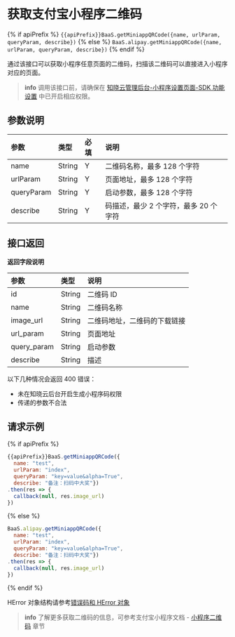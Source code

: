 # 获取支付宝小程序二维码

{% if apiPrefix %}
`{{apiPrefix}}BaaS.getMiniappQRCode({name, urlParam, queryParam, describe})`
{% else %}
`BaaS.alipay.getMiniappQRCode({name, urlParam, queryParam, describe})`
{% endif %}


通过该接口可以获取小程序任意页面的二维码，扫描该二维码可以直接进入小程序对应的页面。

> **info**
> 调用该接口前，请确保在 [知晓云管理后台-小程序设置页面-SDK 功能设置](https://cloud.minapp.com/dashboard/#/app/settings/sdk/) 中已开启相应权限。

## 参数说明

| 参数    | 类型    | 必填 | 说明 |
| :------ | :------ | :-- | :-- |
| name    | String  | Y   | 二维码名称，最多 128 个字符|
| urlParam | String  | Y   | 页面地址，最多 128 个字符|
| queryParam  | String   | Y   | 启动参数，最多 128 个字符|
| describe | String | Y   | 码描述，最少 2 个字符，最多 20 个字符|


## 接口返回

**返回字段说明**

| 参数    | 类型    | 说明 |
| :------ | :------ | :-- |
| id      | String  | 二维码 ID |
| name    | String  | 二维码名称 |
| image_url  | String  | 二维码地址，二维码的下载链接 |
| url_param  | String  | 页面地址 |
| query_param  | String  | 启动参数 |
| describe  | String  | 描述 |

以下几种情况会返回 400 错误：

- 未在知晓云后台开启生成小程序码权限
- 传递的参数不合法


## 请求示例

{% if apiPrefix %}
```js
{{apiPrefix}}BaaS.getMiniappQRCode({
  name: "test",
  urlParam: "index",
  queryParam: "key=value&alpha=True",
  describe: "备注：扫码中大奖"})
.then(res => {
  callback(null, res.image_url)
})
```
{% else %}
```js
BaaS.alipay.getMiniappQRCode({
  name: "test",
  urlParam: "index",
  queryParam: "key=value&alpha=True",
  describe: "备注：扫码中大奖"})
.then(res => {
  callback(null, res.image_url)
})
```
{% endif %}

HError 对象结构请参考[错误码和 HError 对象](/js-sdk/error-code.md)

> **info**
> 了解更多获取二维码的信息，可参考支付宝小程序文档 - [小程序二维码](https://docs.alipay.com/mini/introduce/qrcode) 章节
